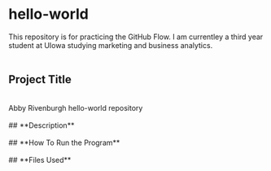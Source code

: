 # hello-world
This repository is for practicing the GitHub Flow.
I am currentley a third year student at UIowa studying marketing and business analytics.
<br>
<br>
## **Project Title**
<br>
Abby Rivenburgh hello-world repository
<br>
<br>
## **Description**
<br>
<br>
## **How To Run the Program**
<br>
<br>
## **Files Used**
